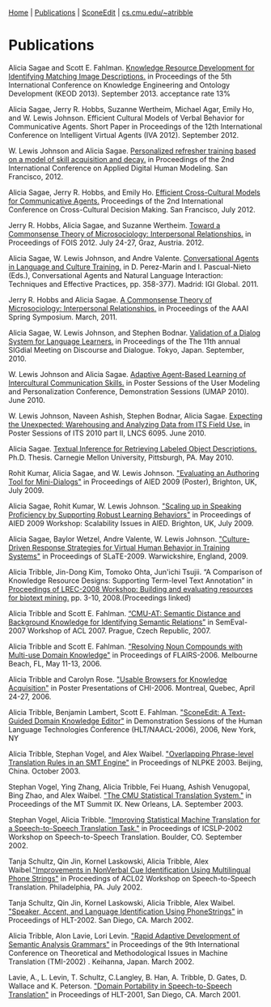 [Home](http://asagae.github.io) | [Publications](https://asagae.github.io/publications)  | [SconeEdit](https://asagae.github.io/sedit) | [cs.cmu.edu/~atribble](http://cs.cmu.edu/~atribble)

# Publications

Alicia Sagae and Scott E. Fahlman. [Knowledge Resource Development for Identifying Matching Image Descriptions.](https://asagae.github.io/publications/Sagae_IC3K2013_CameraReady.pdf) in Proceedings of the 5th International Conference on Knowledge Engineering and Ontology Development (KEOD 2013). September 2013. acceptance rate 13%

Alicia Sagae, Jerry R. Hobbs, Suzanne Wertheim, Michael Agar, Emily Ho, and W. Lewis Johnson. Efficient Cultural Models of Verbal Behavior for Communicative Agents. Short Paper in Proceedings of the 12th International Conference on Intelligent Virtual Agents (IVA 2012). September 2012.

W. Lewis Johnson and Alicia Sagae. [Personalized refresher training based on a model of skill acquisition and decay.](https://asagae.github.io/publications/Personalized_Refresher_Training_Johnson_Sagae_2012.pdf) in Proceedings of the 2nd International Conference on Applied Digital Human Modeling. San Francisco, 2012.

Alicia Sagae, Jerry R. Hobbs, and Emily Ho. [Efficient Cross-Cultural Models for Communicative Agents.](https://asagae.github.io/publications/Efficient_Cross-Cultural_Models_Sagae_Ho_Hobbs_2012.pdf) Proceedings of the 2nd International Conference on Cross-Cultural Decision Making. San Francisco, July 2012.

Jerry R. Hobbs, Alicia Sagae, and Suzanne Wertheim. [Toward a Commonsense Theory of Microsociology: Interpersonal Relationships.](https://asagae.github.io/publications/FOIS_Hobbs-Sagae-Wertheim_2012.pdf) in Proceedings of FOIS 2012. July 24-27, Graz, Austria. 2012.

Alicia Sagae, W. Lewis Johnson, and Andre Valente. [Conversational Agents in Language and Culture Training.](https://asagae.github.io/publications/Conv_Agents_BookChapter_2010-09-8_FinalPubCopyright.pdf) in D. Perez-Marin and I. Pascual-Nieto (Eds.), Conversational Agents and Natural Language Interaction: Techniques and Effective Practices, pp. 358-377). Madrid: IGI Global. 2011.

Jerry R. Hobbs and Alicia Sagae. [A Commonsense Theory of Microsociology: Interpersonal Relationships.](https://asagae.github.io/publications/cs11-hobbs-sagae.pdf) in Proceedings of the AAAI Spring Symposium. March, 2011.

Alicia Sagae, W. Lewis Johnson, and Stephen Bodnar. [Validation of a Dialog System for Language Learners.](https://asagae.github.io/publications/SigDial2010-validation-W10-4344.pdf) in Proceedings of the The 11th annual SIGdial Meeting on Discourse and Dialogue. Tokyo, Japan. September, 2010.

W. Lewis Johnson and Alicia Sagae. [Adaptive Agent-Based Learning of Intercultural Communication Skills.](https://asagae.github.io/publications/UMAP_PosterTemplate_final.pdf) in Poster Sessions of the User Modeling and Personalization Conference, Demonstration Sessions (UMAP 2010). June 2010.

W. Lewis Johnson, Naveen Ashish, Stephen Bodnar, Alicia Sagae. [Expecting the Unexpected: Warehousing and Analyzing Data from ITS Field Use.](https://github.com/asagae/asagae.github.io/blob/master/publications/ITS_2010_Hoahu_poster.pdf) in Poster Sessions of ITS 2010 part II, LNCS 6095. June 2010.

Alicia Sagae. [Textual Inference for Retrieving Labeled Object Descriptions.](https://asagae.github.io/publications/sagaeTHES.pdf) Ph.D. Thesis. Carnegie Mellon University, Pittsburgh, PA. May 2010.

Rohit Kumar, Alicia Sagae, and W. Lewis Johnson. ["Evaluating an Authoring Tool for Mini-Dialogs"](https://asagae.github.io/publications/aied09-minidialog-eval-poster.pdf) in Proceedings of AIED 2009 (Poster), Brighton, UK, July 2009.

Alicia Sagae, Rohit Kumar, W. Lewis Johnson. ["Scaling up in Speaking Proficiency by Supporting Robust Learning Behaviors"](https://asagae.github.io/publications/aied09-scalability-POSTReview.pdf) in Proceedings of AIED 2009 Workshop: Scalability Issues in AIED. Brighton, UK, July 2009.

Alicia Sagae, Baylor Wetzel, Andre Valente, W. Lewis Johnson. ["Culture-Driven Response Strategies for Virtual Human Behavior in Training Systems"](https://asagae.github.io/publications/Slate2009-response.pdf) in Proceedings of SLaTE-2009. Warwickshire, England, 2009.

Alicia Tribble, Jin-Dong Kim, Tomoko Ohta, Jun'ichi Tsujii. “A Comparison of Knowledge Resource Designs: Supporting Term-level Text Annotation” in [Proceedings of LREC-2008 Workshop: Building and evaluating resources for biotext mining.](https://asagae.github.io/publications/2008_W4_Proceedings.pdf) pp. 3-10, 2008.(Proceedings linked)

Alicia Tribble and Scott E. Fahlman. [“CMU-AT: Semantic Distance and Background Knowledge for Identifying Semantic Relations”](https://asagae.github.io/publications/Tribble-SemEval-Task4-post-review.pdf) in SemEval-2007 Workshop of ACL 2007. Prague, Czech Republic, 2007.

Alicia Tribble and Scott E. Fahlman. ["Resolving Noun Compounds with Multi-use Domain Knowledge"](https://asagae.github.io/publications/Tribble-Fahlman.FLAIRS.final.pdf) in Proceedings of FLAIRS-2006. Melbourne Beach, FL, May 11-13, 2006.

Alicia Tribble and Carolyn Rose. ["Usable Browsers for Knowledge Acquisition"](https://asagae.github.io/publications/CHI2006-tribble.pdf) in Poster Presentations of CHI-2006. Montreal, Quebec, April 24-27, 2006.

Alicia Tribble, Benjamin Lambert, Scott E. Fahlman. ["SconeEdit: A Text-Guided Domain Knowledge Editor"](https://asagae.github.io/publications/Tribble-HLT-Demo-Abstract.pdf) in Demonstration Sessions of the Human Language Technologies Conference (HLT/NAACL-2006), 2006, New York, NY

Alicia Tribble, Stephan Vogel, and Alex Waibel. ["Overlapping Phrase-level Translation Rules in an SMT Engine"](https://asagae.github.io/publications/NLPKE2003-overlapping.pdf) in Proceedings of NLPKE 2003. Beijing, China. October 2003.

Stephan Vogel, Ying Zhang, Alicia Tribble, Fei Huang, Ashish Venugopal, Bing Zhao, and Alex Waibel. ["The CMU Statistical Translation System."](https://asagae.github.io/publications/StephanVogel_MTSummitIX.pdf) in Proceedings of the MT Summit IX. New Orleans, LA. September 2003.

Stephan Vogel, Alicia Tribble. ["Improving Statistical Machine Translation for a Speech-to-Speech Translation Task."](https://asagae.github.io/publications/ICSLP2002_i02_1901.pdf) in Proceedings of ICSLP-2002 Workshop on Speech-to-Speech Translation. Boulder, CO. September 2002.

Tanja Schultz, Qin Jin, Kornel Laskowski, Alicia Tribble, Alex Waibel.["Improvements in NonVerbal Cue Identification Using Multilingual Phone Strings"](https://asagae.github.io/publications/ACL2002-phonestrings-W02-0714.pdf) in Proceedings of ACL02 Workshop on Speech-to-Speech Translation. Philadelphia, PA. July 2002.

Tanja Schultz, Qin Jin, Kornel Laskowski, Alicia Tribble, Alex Waibel. ["Speaker, Accent, and Language Identification Using PhoneStrings"](https://asagae.github.io/publications/HLT2002_phonestrings.pdf) in Proceedings of HLT-2002. San Diego, CA. March 2002.

Alicia Tribble, Alon Lavie, Lori Levin. ["Rapid Adaptive Development of Semantic Analysis Grammars"](https://asagae.github.io/publications/Rapid_Adaptive_Development_of_Semantic_A.pdf) in Proceedings of the 9th International Conference on Theoretical and Methodological Issues in Machine Translation (TMI-2002) . Keihanna, Japan. March 2002.

Lavie, A., L. Levin, T. Schultz, C.Langley, B. Han, A. Tribble, D. Gates, D. Wallace and K. Peterson. ["Domain Portability in Speech-to-Speech Translation"](https://asagae.github.io/publications/Lavie-Domain-H01-1018.pdf) in Proceedings of HLT-2001, San Diego, CA. March 2001.
